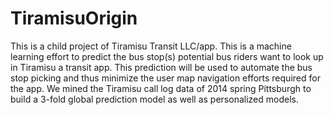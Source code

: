 # TiramisuOrigin

This is a child project of Tiramisu Transit LLC/app.
This is a machine learning effort to predict the bus stop(s) potential bus riders want to look up in Tiramisu a transit app. This prediction will be used to automate the bus stop picking and thus minimize the user map navigation efforts required for the app. We mined the Tiramisu call log data of 2014 spring Pittsburgh to build a 3-fold global prediction model as well as personalized models.
